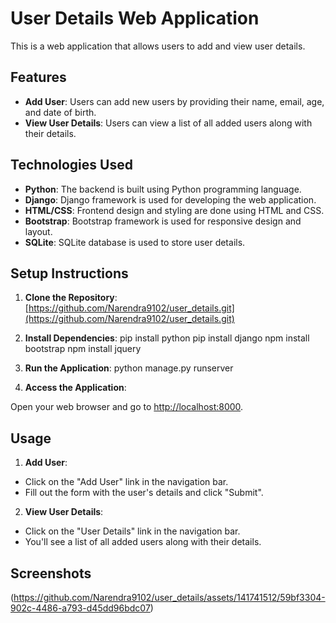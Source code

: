 # User Details Web Application

This is a web application that allows users to add and view user details.

## Features

- **Add User**: Users can add new users by providing their name, email, age, and date of birth.
- **View User Details**: Users can view a list of all added users along with their details.

## Technologies Used

- **Python**: The backend is built using Python programming language.
- **Django**: Django framework is used for developing the web application.
- **HTML/CSS**: Frontend design and styling are done using HTML and CSS.
- **Bootstrap**: Bootstrap framework is used for responsive design and layout.
- **SQLite**: SQLite database is used to store user details.

## Setup Instructions

1. **Clone the Repository**:
   [https://github.com/Narendra9102/user_details.git](https://github.com/Narendra9102/user_details.git)

2. **Install Dependencies**:
  pip install python
  pip install django
  npm install bootstrap
  npm install jquery

3. **Run the Application**:
  python manage.py runserver


4. **Access the Application**:

Open your web browser and go to [http://localhost:8000](http://localhost:8000).

## Usage

1. **Add User**:
- Click on the "Add User" link in the navigation bar.
- Fill out the form with the user's details and click "Submit".

2. **View User Details**:
- Click on the "User Details" link in the navigation bar.
- You'll see a list of all added users along with their details.

## Screenshots

(https://github.com/Narendra9102/user_details/assets/141741512/59bf3304-902c-4486-a793-d45dd96bdc07)










